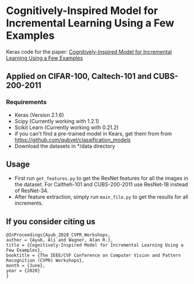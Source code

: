 ﻿# Cognitively-Inspired Model for Incremental Learning Using a Few Examples
Keras code for the paper: [Cognitively-Inspired Model for Incremental Learning Using a Few Examples](https://arxiv.org/abs/2002.12411) 
## Applied on CIFAR-100, Caltech-101 and CUBS-200-2011 

### Requirements
* Keras (Version 2.1.6)
* Scipy (Currently working with 1.2.1)
* Scikit Learn (Currently working with 0.21.2)
* if you can't find a pre-trained model in Kears, get them from from https://github.com/qubvel/classification_models
* Download the datasets in */data directory
## Usage
* First run ```get_features.py``` to get the ResNet features for all the images in the dataset. For Caltheh-101 and CUBS-200-2011 use ResNet-18 instead of ResNet-34.
* After feature extraction, simply run ```main_file.py``` to get the results for all increments.
## If you consider citing us
```
@InProceedings{Ayub_2020_CVPR_Workshops,  
author = {Ayub, Ali and Wagner, Alan R.},  
title = {Cognitively-Inspired Model for Incremental Learning Using a Few Examples},  
booktitle = {The IEEE/CVF Conference on Computer Vision and Pattern Recognition (CVPR) Workshops},  
month = {June},  
year = {2020}  
}
```

